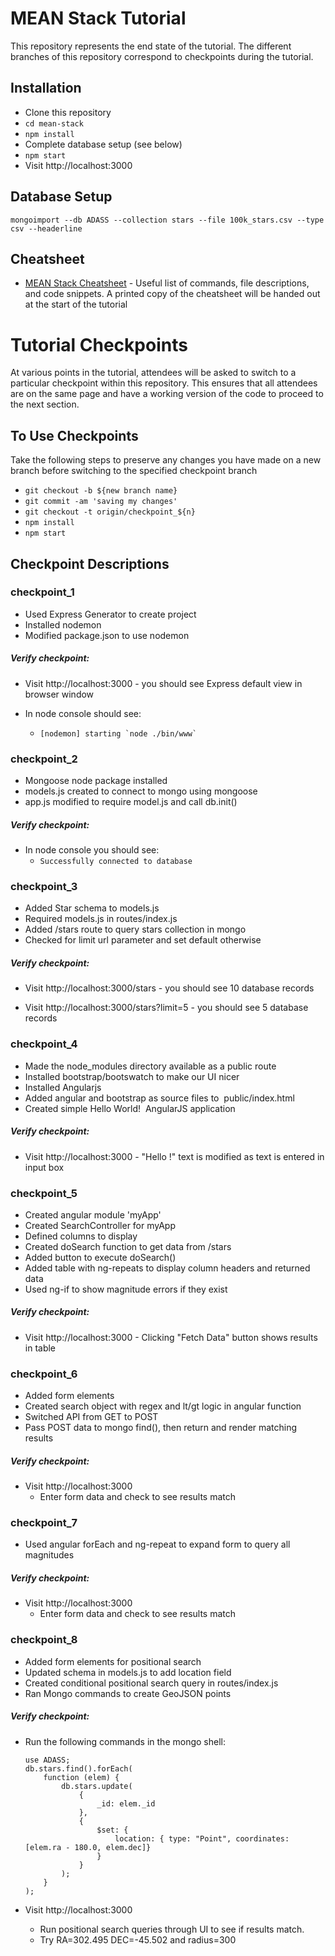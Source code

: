 # MEAN Stack Tutorial

This repository represents the end state of the tutorial.  The different branches of this repository correspond to checkpoints during the tutorial.   

## Installation
- Clone this repository
- `cd mean-stack`
- `npm install`
- Complete database setup (see below)
- `npm start`
- Visit http://localhost:3000

## Database Setup
`mongoimport --db ADASS --collection stars --file 100k_stars.csv --type csv --headerline`

## Cheatsheet
*  [MEAN Stack Cheatsheet](https://docs.google.com/document/d/1mv8JhqXlggjaWaHEIa6vSQStE2_4Nn5Cxk_ksHihaQ0/edit?usp=sharing) - Useful list of commands, file descriptions, and code snippets.  A printed copy of the cheatsheet will be handed out at the start of the tutorial

# Tutorial Checkpoints

At various points in the tutorial, attendees will be asked to switch to a particular checkpoint within this repository.  This ensures that all attendees are on the same page and have a working version of the code to proceed to the next section.

## To Use Checkpoints

Take the following steps to preserve any changes you have made on a new branch before switching to the specified checkpoint branch

- `git checkout -b ${new branch name}` 
- `git commit -am 'saving my changes'`
- `git checkout -t origin/checkpoint_${n}`
- `npm install`
- `npm start`

## Checkpoint Descriptions

### checkpoint_1

- Used Express Generator to create project
- Installed nodemon
- Modified package.json to use nodemon

##### Verify checkpoint:

- Visit http://localhost:3000 - you should see Express default view in browser window

- In node console should see:  
  - ``[nodemon] starting `node ./bin/www` ``
  
### checkpoint_2

- Mongoose node package installed
- models.js created to connect to mongo using mongoose
- app.js modified to require model.js and call db.init()

##### Verify checkpoint:

- In node console you should see:  
  - `Successfully connected to database`

### checkpoint_3

- Added Star schema to models.js
- Required models.js in routes/index.js
- Added /stars route to query stars collection in mongo
- Checked for limit url parameter and set default otherwise

##### Verify checkpoint:

- Visit http://localhost:3000/stars - you should see 10 database records

- Visit http://localhost:3000/stars?limit=5 - you should see 5 database records
  
### checkpoint_4

- Made the node_modules directory available as a public route
- Installed bootstrap/bootswatch to make our UI nicer
- Installed Angularjs
- Added angular and bootstrap as source files to  public/index.html
- Created simple Hello World!  AngularJS application

##### Verify checkpoint:

- Visit http://localhost:3000 - "Hello !" text is modified as text is entered in input box
  
### checkpoint_5

- Created angular module 'myApp'
- Created SearchController for myApp
- Defined columns to display
- Created doSearch function to get data from /stars 
- Added button to execute doSearch()
- Added table with ng-repeats to display column headers and returned data	
- Used ng-if to show magnitude errors if they exist

##### Verify checkpoint:

- Visit http://localhost:3000 - Clicking "Fetch Data" button shows results in table
  
### checkpoint_6

- Added form elements
- Created search object with regex and lt/gt logic in angular function
- Switched API from GET to POST
- Pass POST data to mongo find(), then return and render matching results

##### Verify checkpoint:

- Visit http://localhost:3000 
  - Enter form data and check to see results match
  
### checkpoint_7

- Used angular forEach and ng-repeat to expand form to query all magnitudes

##### Verify checkpoint:

- Visit http://localhost:3000 
  - Enter form data and check to see results match
  

### checkpoint_8

- Added form elements for positional search
- Updated schema in models.js to add location field
- Created conditional positional search query in routes/index.js
- Ran Mongo commands to create GeoJSON points

##### Verify checkpoint:

- Run the following commands in the mongo shell: 
    ```
    use ADASS; 
    db.stars.find().forEach(
        function (elem) {
            db.stars.update(
                {
                    _id: elem._id
                },
                {
                    $set: {
                        location: { type: "Point", coordinates: [elem.ra - 180.0, elem.dec]}
                    }
                }
            );
        }
    );
    ```

- Visit http://localhost:3000 
  - Run positional search queries through UI to see if results match.
  - Try RA=302.495 DEC=-45.502 and radius=300


